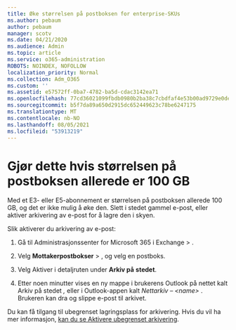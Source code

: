```yaml
---
title: Øke størrelsen på postboksen for enterprise-SKUs
ms.author: pebaum
author: pebaum
manager: scotv
ms.date: 04/21/2020
ms.audience: Admin
ms.topic: article
ms.service: o365-administration
ROBOTS: NOINDEX, NOFOLLOW
localization_priority: Normal
ms.collection: Adm_O365
ms.custom: ''
ms.assetid: e57572ff-0ba7-4782-ba5d-cdac3142ea71
ms.openlocfilehash: 77cd36021099fbdb0980b2ba38c7cbdfaf4e53b00ad9729e0deb3396f88dd7e9
ms.sourcegitcommit: b5f7da89a650d2915dc652449623c78be6247175
ms.translationtype: MT
ms.contentlocale: nb-NO
ms.lasthandoff: 08/05/2021
ms.locfileid: "53913219"
---
```

# <a name="what-to-do-if-your-mailbox-size-is-already-100gb"></a>Gjør dette hvis størrelsen på postboksen allerede er 100 GB

Med et E3- eller E5-abonnement er størrelsen på postboksen allerede 100 GB, og det er ikke mulig å øke den. Slett i stedet gammel e-post, eller aktiver arkivering av e-post for å lagre den i skyen. 
  
Slik aktiverer du arkivering av e-post:
  
1. Gå til Administrasjonssenter for Microsoft 365 i Exchange  \> . 
    
2. Velg **Mottakerpostbokser** \> , og velg en postboks. 
    
3. Velg Aktiver i detaljruten under **Arkiv på** **stedet**. 
    
4. Etter noen minutter vises en ny mappe i brukerens Outlook på nettet kalt Arkiv på stedet *,* eller i Outlook-appen kalt *Nettarkiv – \<name\>* . Brukeren kan dra og slippe e-post til arkivet. 
    
Du kan få tilgang til ubegrenset lagringsplass for arkivering. Hvis du vil ha mer informasjon, [kan du se Aktivere ubegrenset arkivering](https://docs.microsoft.com/microsoft-365/compliance/enable-unlimited-archiving).
  

